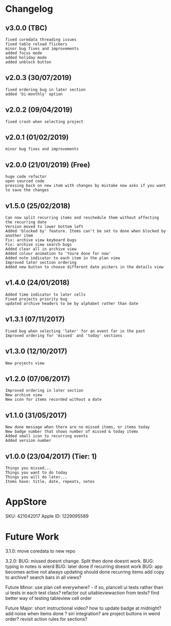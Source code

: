 # Changelog

## v3.0.0 (TBC)
    fixed coredata threading issues
    fixed table reload flickers
    minor bug fixes and improvements
    added focus mode
    added holiday mode
    added unblock button 

## v2.0.3 (30/07/2019)
    fixed ordering bug in later section
    added 'bi-monthly' option

## v2.0.2 (09/04/2019)
    fixed crash when selecting project

## v2.0.1 (01/02/2019)
    minor bug fixes and improvements

## v2.0.0 (21/01/2019) (Free)
    huge code refactor
    open sourced code
    pressing back on new item with changes by mistake now asks if you want to save the changes

## v1.5.0 (25/02/2018)
    Can now split recurring items and reschedule them without affecting the recurring date
    Version moved to lower bottom left
    Added 'blocked by' feature. Items can't be set to done when blocked by another item
    Fix: archive view keyboard bugs
    Fix: archive view search bugs
    Added clear all in archive view
    Added colour animation to 'Youre done for now'
    Added note indicator to each item in the plan view
    Improved later section ordering
    Added new button to choose different date pickers in the details view

## v1.4.0 (24/01/2018)
    Added time indicator to later cells
    Fixed projects priority bug
    updated archive headers to be by alphabet rather than date

## v1.3.1 (07/11/2017)
    Fixed bug when selecting 'later' for an event far in the past
    Improved ordering for 'missed' and 'today' sections

## v1.3.0 (12/10/2017)
    New projects view

## v1.2.0 (07/06/2017)
    Improved ordering in later section
    New archive view
    New icon for items recorded without a date

## v1.1.0 (31/05/2017)
    New done message when there are no missed items, or items today
    New badge number that shows number of missed & today items
    Added small icon to recurring events
    Added version number

## v1.0.0 (23/04/2017) (Tier: 1)
    Things you missed...
    Things you want to do today
    Things you will do later...
    Items have: title, date, repeats, notes

# AppStore

SKU: 421042017
Apple ID: 1229095589

# Future Work

3.1.0:
move coredata to new repo

3.2.0:
BUG: missed doesnt change. Split then done doesnt work.
BUG: typing in notes is wierd
BUG: later done if recurring doesnt work
BUG: app becomes active not always updating
should done recurring items add copy to archive?
search bars in all views?

Future Minor:
use plan cell everywhere?
    - if so, plancell ui tests rather than ui tests in each test class?
refactor out uitableviewaction from tests?
find better way of testing tableview cell order

Future Major:
short instructional video?
how to update badge at midnight?
add noise when items done ?
siri integration?
are project buttons in weird order?
revisit action rules for sections?

